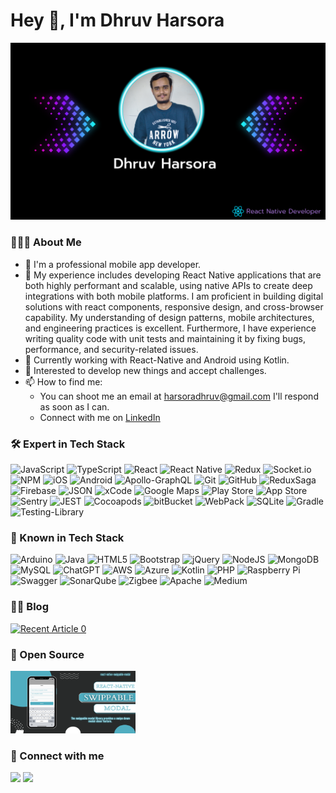 # Hey 👋, I'm Dhruv Harsora

![DhruvHarsora](DhruvHarsora.png)

### **👨🏻‍💻 About Me**

- 🌱 I'm a professional mobile app developer.
- 💬 My experience includes developing React Native applications that are both highly performant and scalable, using native APIs to create deep integrations with both mobile platforms. I am proficient in building digital solutions with react components, responsive design, and cross-browser capability. My understanding of design patterns, mobile architectures, and engineering practices is excellent. Furthermore, I have experience writing quality code with unit tests and maintaining it by fixing bugs, performance, and security-related issues.
- 👯 Currently working with React-Native and Android using Kotlin.
- 👀 Interested to develop new things and accept challenges.
- 📫 How to find me:
  - You can shoot me an email at harsoradhruv@gmail.com I'll respond as soon as I can.
  - Connect with me on [LinkedIn](https://in.linkedin.com/in/dhruv-harsora-7792b3148)

### **🛠 Expert in Tech Stack**

![JavaScript](https://img.shields.io/badge/javascript-%23323330.svg?style=for-the-badge&logo=javascript&logoColor=%23F7DF1E) ![TypeScript](https://img.shields.io/badge/typescript-%23007ACC.svg?style=for-the-badge&logo=typescript&logoColor=white) ![React](https://img.shields.io/badge/react-%2320232a.svg?style=for-the-badge&logo=react&logoColor=%2361DAFB) ![React Native](https://img.shields.io/badge/react_native-%2320232a.svg?style=for-the-badge&logo=react&logoColor=%2361DAFB) ![Redux](https://img.shields.io/badge/redux-%23593d88.svg?style=for-the-badge&logo=redux&logoColor=white) ![Socket.io](https://img.shields.io/badge/Socket.io-black?style=for-the-badge&logo=socket.io&badgeColor=010101) ![NPM](https://img.shields.io/badge/NPM-%23CB3837.svg?style=for-the-badge&logo=npm&logoColor=white) ![iOS](https://img.shields.io/badge/iOS-000000?style=for-the-badge&logo=ios&logoColor=white) ![Android](https://img.shields.io/badge/Android-3DDC84?style=for-the-badge&logo=android&logoColor=white) ![Apollo-GraphQL](https://img.shields.io/badge/-ApolloGraphQL-311C87?style=for-the-badge&logo=apollo-graphql) ![Git](https://img.shields.io/badge/git-%23F05033.svg?style=for-the-badge&logo=git&logoColor=white) ![GitHub](https://img.shields.io/badge/github-%23121011.svg?style=for-the-badge&logo=github&logoColor=white) ![ReduxSaga](https://img.shields.io/badge/ReduxSaga-999999.svg?style=for-the-badge&logo=Redux-Saga&logoColor=white) ![Firebase](https://img.shields.io/badge/Firebase-FFCA28.svg?style=for-the-badge&logo=Firebase&logoColor=black) ![JSON](https://img.shields.io/badge/JSON-000000.svg?style=for-the-badge&logo=JSON&logoColor=white) ![xCode](https://img.shields.io/badge/Xcode-147EFB.svg?style=for-the-badge&logo=Xcode&logoColor=white) ![Google Maps](https://img.shields.io/badge/Google%20Maps-4285F4.svg?style=for-the-badge&logo=Google-Maps&logoColor=white) ![Play Store](https://img.shields.io/badge/Google_Play-414141?style=for-the-badge&logo=google-play&logoColor=white) ![App Store](https://img.shields.io/badge/App%20Store-0D96F6.svg?style=for-the-badge&logo=App-Store&logoColor=white) ![Sentry](https://img.shields.io/badge/Sentry-362D59.svg?style=for-the-badge&logo=Sentry&logoColor=white) ![JEST](https://img.shields.io/badge/Jest-C21325.svg?style=for-the-badge&logo=Jest&logoColor=white) ![Cocoapods](https://img.shields.io/badge/CocoaPods-EE3322.svg?style=for-the-badge&logo=CocoaPods&logoColor=white) ![bitBucket](https://img.shields.io/badge/Bitbucket-0052CC.svg?style=for-the-badge&logo=Bitbucket&logoColor=white) ![WebPack](https://img.shields.io/badge/Webpack-8DD6F9.svg?style=for-the-badge&logo=Webpack&logoColor=black) ![SQLite](https://img.shields.io/badge/sqlite-%2307405e.svg?style=for-the-badge&logo=sqlite&logoColor=white) ![Gradle](https://img.shields.io/badge/Gradle-02303A.svg?style=for-the-badge&logo=Gradle&logoColor=white) ![Testing-Library](https://img.shields.io/badge/-TestingLibrary-%23E33332?style=for-the-badge&logo=testing-library&logoColor=white)

### **🔭 Known in Tech Stack**

![Arduino](https://img.shields.io/badge/Arduino-00979D.svg?style=for-the-badge&logo=Arduino&logoColor=white) ![Java](https://img.shields.io/badge/java-%23ED8B00.svg?style=for-the-badge&logo=openjdk&logoColor=white) ![HTML5](https://img.shields.io/badge/html5-%23E34F26.svg?style=for-the-badge&logo=html5&logoColor=white) ![Bootstrap](https://img.shields.io/badge/bootstrap-%238511FA.svg?style=for-the-badge&logo=bootstrap&logoColor=white) ![jQuery](https://img.shields.io/badge/jquery-%230769AD.svg?style=for-the-badge&logo=jquery&logoColor=white) ![NodeJS](https://img.shields.io/badge/node.js-6DA55F?style=for-the-badge&logo=node.js&logoColor=white) ![MongoDB](https://img.shields.io/badge/MongoDB-%234ea94b.svg?style=for-the-badge&logo=mongodb&logoColor=white) ![MySQL](https://img.shields.io/badge/mysql-%2300f.svg?style=for-the-badge&logo=mysql&logoColor=white) ![ChatGPT](https://img.shields.io/badge/chatGPT-74aa9c?style=for-the-badge&logo=openai&logoColor=white) ![AWS](https://img.shields.io/badge/AWS-%23FF9900.svg?style=for-the-badge&logo=amazon-aws&logoColor=white) ![Azure](https://img.shields.io/badge/azure-%230072C6.svg?style=for-the-badge&logo=microsoftazure&logoColor=white) ![Kotlin](https://img.shields.io/badge/kotlin-%237F52FF.svg?style=for-the-badge&logo=kotlin&logoColor=white) ![PHP](https://img.shields.io/badge/php-%23777BB4.svg?style=for-the-badge&logo=php&logoColor=white) ![Raspberry Pi](https://img.shields.io/badge/-RaspberryPi-C51A4A?style=for-the-badge&logo=Raspberry-Pi) ![Swagger](https://img.shields.io/badge/-Swagger-%23Clojure?style=for-the-badge&logo=swagger&logoColor=white) ![SonarQube](https://img.shields.io/badge/SonarQube-black?style=for-the-badge&logo=sonarqube&logoColor=4E9BCD) ![Zigbee](https://img.shields.io/badge/zigbee-%23EB0443.svg?style=for-the-badge&logo=zigbee&logoColor=white) ![Apache](https://img.shields.io/badge/apache-%23D42029.svg?style=for-the-badge&logo=apache&logoColor=white) ![Medium](https://img.shields.io/badge/Medium-12100E?style=for-the-badge&logo=medium&logoColor=white)

### **✍🏻 Blog**

<a target="_blank" href="https://medium.com/simform-engineering/manage-dark-mode-in-react-native-application-2a04ba7e76d0"><img src="https://miro.medium.com/v2/1*k2SUb6RMPrzyj4VL7s-TbA.gif" style="width: 200px; height:100px;" alt="Recent Article 0"></img></a> <br>

### **📖 Open Source**

<a target="_blank" href="https://www.npmjs.com/package/react-native-swippable-modal?activeTab=readme"><img src="https://github.com/DhruvHarsora-FullStackDeveloper/react-native-swippable-modal/blob/main/assets/react-native-swippable-modal-banner.png" style="width: 200px; height:100px;" alt="Swippable Modal"></img></a> <br>

### **🤝 Connect with me**

<a href="https://in.linkedin.com/in/dhruv-harsora-7792b3148"><img src="https://img.shields.io/badge/-Dhruv Harsora-0077B5?style=flat&logo=Linkedin&logoColor=white"/></a>
<a href="mailto:harsoradhruv@gmail.com"><img src="https://img.shields.io/badge/-harsoradhruv@gmail.com-D14836?style=flat&logo=Gmail&logoColor=white"/></a>

<!--
**DhruvHarsora-FullStackDeveloper/DhruvHarsora-FullStackDeveloper** is a ✨ _special_ ✨ repository because its `README.md` (this file) appears on your GitHub profile.
[![Dhruv's github stats](https://github-readme-stats.vercel.app/api?username=DhruvHarsora-FullStackDeveloper&count_private=true&show_icons=true&theme=radical&hide_rank=false)](https://github.com/anuraghazra/github-readme-stats)
Here are some ideas to get you started:

- 🔭 I’m currently working on ...
- 🌱 I’m currently learning ...
- 👯 I’m looking to collaborate on ...
- 🤔 I’m looking for help with ...
- 💬 Ask me about ...
- 📫 How to reach me: ...
- 😄 Pronouns: ...
- ⚡ Fun fact: ...
-->
